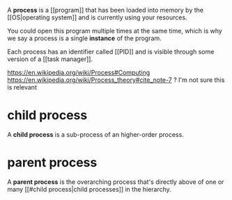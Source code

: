 A **process** is a [[program]] that has been loaded into memory by the [[OS|operating system]] and is currently using your resources.

You could open this program multiple times at the same time, which is why we say a process is a single **instance** of the program.

Each process has an identifier called [[PID]] and is visible through some version of a [[task manager]].

https://en.wikipedia.org/wiki/Process#Computing
https://en.wikipedia.org/wiki/Process_theory#cite_note-7 ? I'm not sure this is relevant

# child process

A **child process** is a sub-process of an higher-order process.

# parent process

A **parent process** is the overarching process that's directly above of one or many [[#child process|child processes]] in the hierarchy.